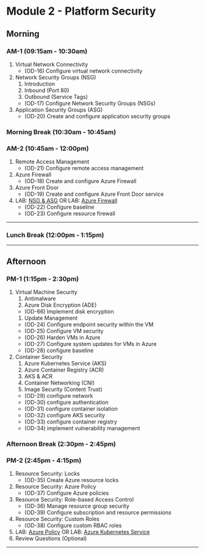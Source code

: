 <!-- Headings -->
# Module 2 - Platform Security

## Morning
### AM-1 (09:15am - 10:30am)
<!-- OL  -->
1. Virtual Network Connectivity
    * (OD-16) Configure virtual network connectivity
1. Network Security Groups (NSG)
    1. Introduction
    1. Inbound (Port 80)
    1. Outbound (Service Tags)
    * (OD-17) Configure Network Security Groups (NSGs)
1. Application Security Groups (ASG)
    * (OD-20) Create and configure application security groups

### Morning Break (10:30am - 10:45am)

### AM-2 (10:45am - 12:00pm)
<!-- OL  -->
1. Remote Access Management
    * (OD-21) Configure remote access management
1. Azure Firewall
    * (OD-18) Create and configure Azure Firewall
1. Azure Front Door
    * (OD-19) Create and configure Azure Front Door service
1. LAB: [NSG & ASG](https://github.com/MicrosoftLearning/AZ-500-Azure-Security/blob/master/Instructions/Labs/Module_2/LAB_05_NSGs.md "Lab instructions")
OR
LAB: [Azure Firewall](https://github.com/MicrosoftLearning/AZ-500-Azure-Security/blob/master/Instructions/Labs/Module_2/LAB_12_Azure%20Firewall.md "Lab instructions")
    * (OD-22) Configure baseline
    * (OD-23) Configure resource firewall
___
### Lunch Break (12:00pm - 1:15pm)
___

## Afternoon

### PM-1 (1:15pm - 2:30pm)
1. Virtual Machine Security
    1. Antimalware
    1. Azure Disk Encryption (ADE)
    * (OD-66) Implement disk encryption
    1. Update Management
    * (OD-24) Configure endpoint security within the VM
    * (OD-25) Configure VM security
    * (OD-26) Harden VMs in Azure
    * (OD-27) Configure system updates for VMs in Azure
    * (OD-28) configure baseline
1. Container Security
    1. Azure Kubernetes Service (AKS)
    1. Azure Container Registry (ACR)
    1. AKS & ACR
    1. Container Networking (CNI)
    1. Image Security (Content Trust)
    * (OD-29) configure network 
    * (OD-30) configure authentication
    * (OD-31) configure container isolation
    * (OD-32) configure AKS security
    * (OD-33) configure container registry
    * (OD-34) implement vulnerability management

### Afternoon Break (2:30pm - 2:45pm)

### PM-2 (2:45pm - 4:15pm)
1. Resource Security: Locks
    * (OD-35) Create Azure resource locks
1. Resource Security: Azure Policy
    * (OD-37) Configure Azure policies
1. Resource Security: Role-based Access Control
    * (OD-36) Manage resource group security
    * (OD-39) Configure subscription and resource permissions
1. Resource Security: Custom Roles
    * (OD-38) Configure custom RBAC roles
1. LAB: [Azure Policy](https://github.com/MicrosoftLearning/AZ-500-Azure-Security/blob/master/Instructions/Labs/Module_1/LAB_07_Azure_Policy.md "Lab instructions")
OR
LAB: [Azure Kubernetes Service](https://github.com/MicrosoftLearning/AZ-500-Azure-Security/blob/master/Instructions/Labs/Module_2/LAB_03_Create%20a%20Kubernetes%20Cluster.md "Lab instructions")
1. Review Questions (Optional)
___
